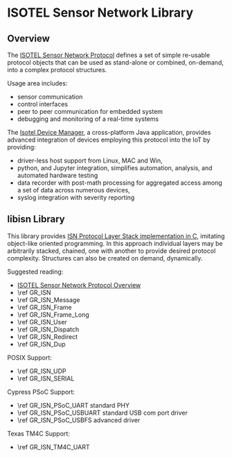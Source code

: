 # ISOTEL Sensor Network Library

## Overview

The [ISOTEL Sensor Network Protocol](https://docs.isotel.org/isn/overview.html) 
defines a set of simple re-usable protocol objects that can be used as stand-alone
or combined, on-demand, into a complex protocol structures. 

Usage area includes:

- sensor communication
- control interfaces
- peer to peer communication for embedded system
- debugging and monitoring of a real-time systems

The [Isotel Device Manager](https://www.isotel.org/idm), a cross-platform Java application,
provides advanced integration of devices employing this protocol into the IoT by providing:

- driver-less host support from Linux, MAC and Win,
- python, and Jupyter integration, simplifies automation, analysis, and automated hardware testing
- data recorder with post-math processing for aggregated access among a set of data across numerous devices,
- syslog integration with severity reporting

## libisn Library

This library provides [ISN Protocol Layer Stack implementation in C](https://docs.isotel.org/isn/), 
imitating object-like oriented programming. In this approach
individual layers may be arbitrarily stacked, chained, one with another to provide
desired protocol complexity. Structures can also be created on demand, dynamically.

Suggested reading:

- [ISOTEL Sensor Network Protocol Overview](https://docs.isotel.org/isn/overview.html) 
- \ref GR_ISN
- \ref GR_ISN_Message
- \ref GR_ISN_Frame
- \ref GR_ISN_Frame_Long
- \ref GR_ISN_User
- \ref GR_ISN_Dispatch
- \ref GR_ISN_Redirect
- \ref GR_ISN_Dup

POSIX Support:

- \ref GR_ISN_UDP
- \ref GR_ISN_SERIAL

Cypress PSoC Support:

- \ref GR_ISN_PSoC_UART standard PHY
- \ref GR_ISN_PSoC_USBUART standard USB com port driver
- \ref GR_ISN_PSoC_USBFS advanced driver

Texas TM4C Support:

- \ref GR_ISN_TM4C_UART
